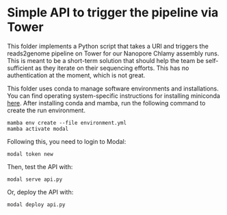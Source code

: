 # Simple API to trigger the pipeline via Tower

This folder implements a Python script that takes a URI and triggers the reads2genome pipeline on Tower for our Nanopore Chlamy assembly runs. This is meant to be a short-term solution that should help the team be self-sufficient as they iterate on their sequencing efforts. This has no authentication at the moment, which is not great.

This folder uses conda to manage software environments and installations. You can find operating system-specific instructions for installing miniconda [here](https://training.arcadiascience.com/arcadia-users-group/20221017-conda/lesson/). After installing conda and mamba, run the following command to create the run environment.

```
mamba env create --file environment.yml
mamba activate modal
```

Following this, you need to login to Modal:

```
modal token new
```

Then, test the API with:

```
modal serve api.py
```

Or, deploy the API with:

```
modal deploy api.py
```

